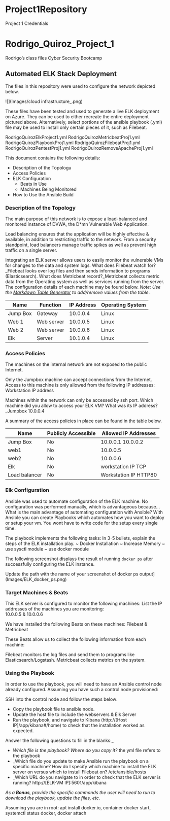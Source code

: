 # Project1Repository
Project 1 Credentials
# Rodrigo_Quiroz_Project_1
Rodrigo’s class files Cyber Security Bootcamp
## Automated ELK Stack Deployment

The files in this repository were used to configure the network depicted below.

![](Images/cloud infrastructure_.png)

These files have been tested and used to generate a live ELK deployment on Azure. They can be used to either recreate the entire deployment pictured above. Alternatively, select portions of the ansible playbook (.yml) file may be used to install only certain pieces of it, such as Filebeat.

RodrigoQuirozElkProject1.yml
RodrigoQuirozMetricbeatProj1.yml
RodrigoQuirozPlaybookProj1.yml
RodrigoQuirozFilebeatProj1.yml
RodrigoQuirozPentestProj1.yml
RodrigoQuirozRemoveApacheProj1.yml

This document contains the following details:
- Description of the Topologu
- Access Policies
- ELK Configuration
  - Beats in Use
  - Machines Being Monitored
- How to Use the Ansible Build


### Description of the Topology

The main purpose of this network is to expose a load-balanced and monitored instance of DVWA, the D*mn Vulnerable Web Application.

Load balancing ensures that the application will be highly effective & available, in addition to restricting traffic to the network. From a security standpoint, load balancers manage traffic spikes as well as prevent high traffic on a single server.

Integrating an ELK server allows users to easily monitor the vulnerable VMs for changes to the data and system logs.
What does Filebeat watch for?_Filebeat looks over log files and then sends information to programs (Elasticsearch).
What does Metricbeat record?_Metricbeat collects metric data from the Operating system as well as services running from the server.
The configuration details of each machine may be found below.
_Note: Use the [Markdown Table Generator](http://www.tablesgenerator.com/markdown_tables) to add/remove values from the table_.

| Name     | Function | IP Address | Operating System |
|----------|----------|------------|------------------|
| Jump Box | Gateway  | 10.0.0.4   | Linux            |
|  Web 1   |Web server| 10.0.0.5   | Linux            |
|  Web 2   |Web server| 10.0.0.6   | Linux            |
|  Elk     |  Server  | 10.1.0.4   | Linux            |

### Access Policies

The machines on the internal network are not exposed to the public Internet. 

Only the Jumpbox machine can accept connections from the Internet. Access to this machine is only allowed from the following IP addresses: Workstation IP address

Machines within the network can only be accessed by ssh port.
Which machine did you allow to access your ELK VM? What was its IP address?_Jumpbox 10.0.0.4

A summary of the access policies in place can be found in the table below.

| Name     | Publicly Accessible | Allowed IP Addresses |
|----------|---------------------|----------------------|
| Jump Box |     No              | 10.0.0.1 10.0.0.2    |
|     web1 |     No              |     10.0.0.5         |
|     web2 |     No              |     10.0.0.6         |
|     Elk  |     No              |    workstation IP TCP|
|Load balancer|     No           |Workstation IP HTTP80 |


### Elk Configuration

Ansible was used to automate configuration of the ELK machine. No configuration was performed manually, which is advantageous because...
What is the main advantage of automating configuration with Ansible? With Ansible you can create Playbooks which automates how you want to deploy or setup your vm. You wont have to write code for the setup every single time.

The playbook implements the following tasks:
In 3-5 bullets, explain the steps of the ELK installation play. 
~ Docker Installation
~ Increase Memory
~ use sysctl module
~ use docker module

The following screenshot displays the result of running `docker ps` after successfully configuring the ELK instance.

Update the path with the name of your screenshot of docker ps output](Images/ELK_docker_ps.png)

### Target Machines & Beats
This ELK server is configured to monitor the following machines:
List the IP addresses of the machines you are monitoring:\
10.0.0.5 & 10.0.0.6

We have installed the following Beats on these machines:
Filebeat & Metricbeat

These Beats allow us to collect the following information from each machine:

Filebeat monitors the log files and send them to programs like Elasticsearch/Logstash. Metricbeat collects metrics on the system.


### Using the Playbook
In order to use the playbook, you will need to have an Ansible control node already configured. Assuming you have such a control node provisioned: 

SSH into the control node and follow the steps below:
- Copy the playbook file to ansible node.
- Update the host file to include the webservers & Elk Server
- Run the playbook, and navigate to Kibana (http://[Host IP]/app/kibana#/home) to check that the installation worked as expected.

Answer the following questions to fill in the blanks:_
- _Which file is the playbook? Where do you copy it?_ the yml file refers to the playbook
- _Which file do you update to make Ansible run the playbook on a specific machine? How do I specify which machine to install the ELK server on versus which to install Filebeat on? /etc/ansible/hosts
- _Which URL do you navigate to in order to check that the ELK server is running? http://[ELK-VM IP]:5601/app/kibana

_As a **Bonus**, provide the specific commands the user will need to run to download the playbook, update the files, etc._

Assuming you are in root: apt install docker.io, container docker start, systemctl status docker, docker attach
